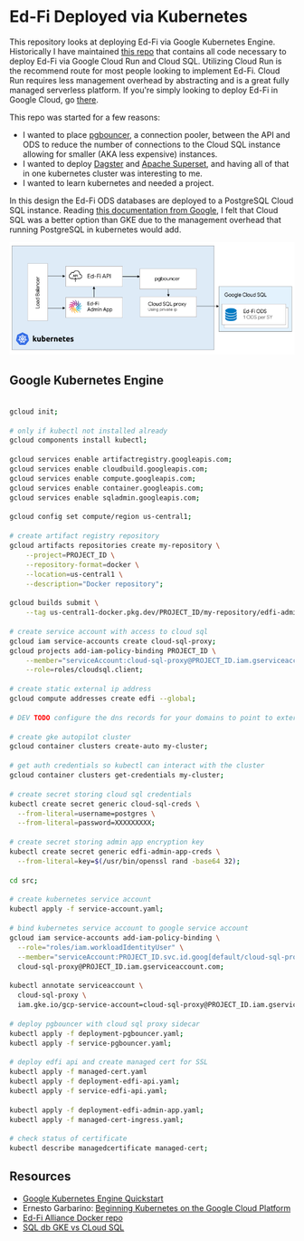 # Ed-Fi Deployed via Kubernetes

This repository looks at deploying Ed-Fi via Google Kubernetes Engine. Historically I have maintained [this repo](https://github.com/xmarcosx/edfi-google-cloud-deployment) that contains all code necessary to deploy Ed-Fi via Google Cloud Run and Cloud SQL. Utilizing Cloud Run is the recommend route for most people looking to implement Ed-Fi. Cloud Run requires less management overhead by abstracting and is a great fully managed serverless platform. If you're simply looking to deploy Ed-Fi in Google Cloud, go [there](https://github.com/xmarcosx/edfi-google-cloud-deployment).

This repo was started for a few reasons:
* I wanted to place [pgbouncer](https://www.pgbouncer.org/), a connection pooler, between the API and ODS to reduce the number of connections to the Cloud SQL instance allowing for smaller (AKA less expensive) instances.
* I wanted to deploy [Dagster](https://dagster.io/) and [Apache Superset](https://superset.apache.org/), and having all of that in one kubernetes cluster was interesting to me.
* I wanted to learn kubernetes and needed a project.

In this design the Ed-Fi ODS databases are deployed to a PostgreSQL Cloud SQL instance. Reading [this documentation from Google](https://cloud.google.com/architecture/deploying-highly-available-postgresql-with-gke#understanding_options_to_deploy_a_database_instance_in_gke), I felt that Cloud SQL was a better option than GKE due to the management overhead that running PostgreSQL in kubernetes would add.


![Ed-Fi](/assets/kube.png)

## Google Kubernetes Engine

```bash

gcloud init;

# only if kubectl not installed already
gcloud components install kubectl;

gcloud services enable artifactregistry.googleapis.com;
gcloud services enable cloudbuild.googleapis.com;
gcloud services enable compute.googleapis.com;
gcloud services enable container.googleapis.com;
gcloud services enable sqladmin.googleapis.com;

gcloud config set compute/region us-central1;

# create artifact registry repository
gcloud artifacts repositories create my-repository \
    --project=PROJECT_ID \
    --repository-format=docker \
    --location=us-central1 \
    --description="Docker repository";

gcloud builds submit \
    --tag us-central1-docker.pkg.dev/PROJECT_ID/my-repository/edfi-admin-app src/admin-app/.;

# create service account with access to cloud sql
gcloud iam service-accounts create cloud-sql-proxy;
gcloud projects add-iam-policy-binding PROJECT_ID \
    --member="serviceAccount:cloud-sql-proxy@PROJECT_ID.iam.gserviceaccount.com" \
    --role=roles/cloudsql.client;

# create static external ip address
gcloud compute addresses create edfi --global;

# DEV TODO configure the dns records for your domains to point to external ip address

# create gke autopilot cluster
gcloud container clusters create-auto my-cluster;

# get auth credentials so kubectl can interact with the cluster
gcloud container clusters get-credentials my-cluster;

# create secret storing cloud sql credentials
kubectl create secret generic cloud-sql-creds \
  --from-literal=username=postgres \
  --from-literal=password=XXXXXXXXX;

# create secret storing admin app encryption key
kubectl create secret generic edfi-admin-app-creds \
  --from-literal=key=$(/usr/bin/openssl rand -base64 32);

cd src;

# create kubernetes service account
kubectl apply -f service-account.yaml;

# bind kubernetes service account to google service account
gcloud iam service-accounts add-iam-policy-binding \
  --role="roles/iam.workloadIdentityUser" \
  --member="serviceAccount:PROJECT_ID.svc.id.goog[default/cloud-sql-proxy]" \
  cloud-sql-proxy@PROJECT_ID.iam.gserviceaccount.com;

kubectl annotate serviceaccount \
  cloud-sql-proxy \
  iam.gke.io/gcp-service-account=cloud-sql-proxy@PROJECT_ID.iam.gserviceaccount.com;

# deploy pgbouncer with cloud sql proxy sidecar
kubectl apply -f deployment-pgbouncer.yaml;
kubectl apply -f service-pgbouncer.yaml;

# deploy edfi api and create managed cert for SSL
kubectl apply -f managed-cert.yaml
kubectl apply -f deployment-edfi-api.yaml;
kubectl apply -f service-edfi-api.yaml;

kubectl apply -f deployment-edfi-admin-app.yaml;
kubectl apply -f managed-cert-ingress.yaml;

# check status of certificate
kubectl describe managedcertificate managed-cert;

```

## Resources

* [Google Kubernetes Engine Quickstart](https://cloud.google.com/kubernetes-engine/docs/quickstart#autopilot)
* Ernesto Garbarino: [Beginning Kubernetes on the Google Cloud Platform](https://www.amazon.com/Beginning-Kubernetes-Google-Cloud-Platform/dp/1484254902)
* [Ed-Fi Alliance Docker repo](https://github.com/Ed-Fi-Alliance-OSS/Ed-Fi-ODS-Docker)
* [SQL db GKE vs CLoud SQL](https://cloud.google.com/architecture/deploying-highly-available-postgresql-with-gke#understanding_options_to_deploy_a_database_instance_in_gke)
